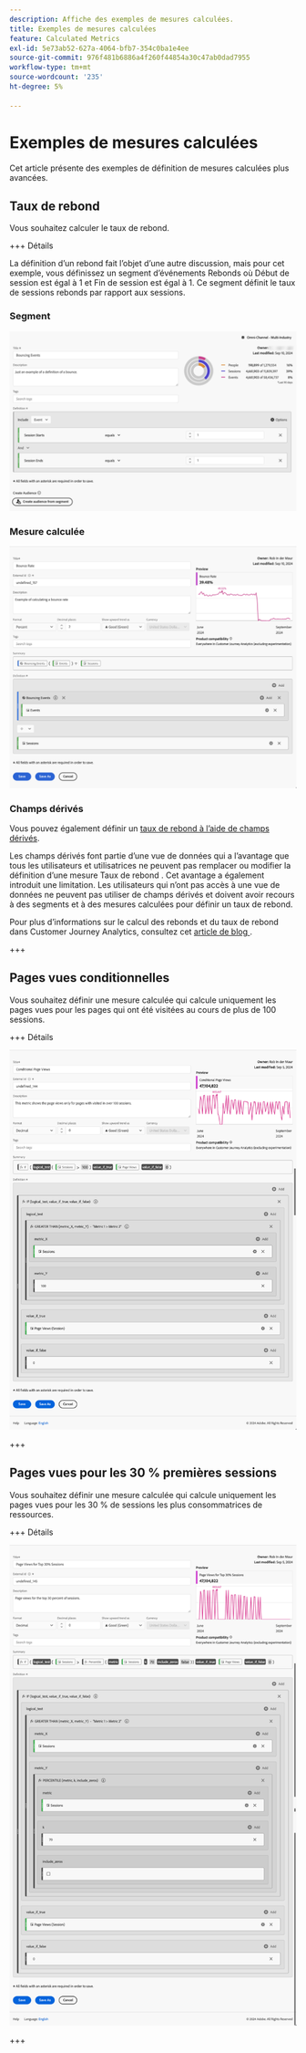 ```yaml
---
description: Affiche des exemples de mesures calculées.
title: Exemples de mesures calculées
feature: Calculated Metrics
exl-id: 5e73ab52-627a-4064-bfb7-354c0ba1e4ee
source-git-commit: 976f481b6886a4f260f44854a30c47ab0dad7955
workflow-type: tm+mt
source-wordcount: '235'
ht-degree: 5%

---
```


# Exemples de mesures calculées

Cet article présente des exemples de définition de mesures calculées plus avancées.

## Taux de rebond

Vous souhaitez calculer le taux de rebond.

+++ Détails

La définition d’un rebond fait l’objet d’une autre discussion, mais pour cet exemple, vous définissez un segment d’événements Rebonds où Début de session est égal à 1 et Fin de session est égal à 1. Ce segment définit le taux de sessions rebonds par rapport aux sessions.


### Segment

![Événements bounce](assets/example-bounce-bouncedevents.png)

### Mesure calculée

![Taux de rebond](assets/example-bounce-rate.png)


### Champs dérivés

Vous pouvez également définir un [ taux de rebond à l’aide de champs dérivés](/help/data-views/derived-fields/derived-fields.md#bounces).

Les champs dérivés font partie d’une vue de données qui a l’avantage que tous les utilisateurs et utilisatrices ne peuvent pas remplacer ou modifier la définition d’une mesure Taux de rebond . Cet avantage a également introduit une limitation. Les utilisateurs qui n’ont pas accès à une vue de données ne peuvent pas utiliser de champs dérivés et doivent avoir recours à des segments et à des mesures calculées pour définir un taux de rebond.

Pour plus d’informations sur le calcul des rebonds et du taux de rebond dans Customer Journey Analytics, consultez cet [ article de blog ](https://experienceleaguecommunities.adobe.com/t5/adobe-analytics-blogs/calculating-bounces-amp-bounce-rate-in-adobe-customer-journey/ba-p/706446?profile.language=fr).

+++


## Pages vues conditionnelles

Vous souhaitez définir une mesure calculée qui calcule uniquement les pages vues pour les pages qui ont été visitées au cours de plus de 100 sessions.

+++ Détails

![Pages vues conditionnelles](assets/conditional-page-views.png)

+++

## Pages vues pour les 30 % premières sessions

Vous souhaitez définir une mesure calculée qui calcule uniquement les pages vues pour les 30 % de sessions les plus consommatrices de ressources.

+++ Détails

![30 % les plus consultés](assets/top30-page-views.png)

+++
